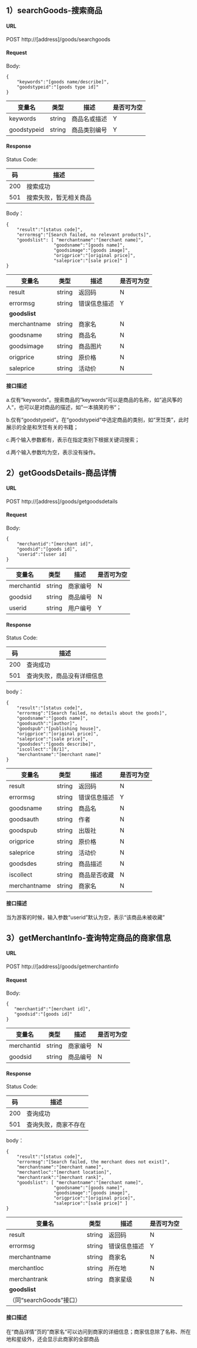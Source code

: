 ## 1）searchGoods-搜索商品

#### URL

POST http://[address]/goods/searchgoods

#### Request

Body:
```
{
    "keywords":"[goods name/describe]",
    "goodstypeid":"[goods type id]"
}
```

变量名 | 类型 | 描述 | 是否可为空
---|---|---|---
keywords | string | 商品名或描述 | Y 
goodstypeid | string | 商品类别编号 | Y 

#### Response

Status Code:


码 | 描述
--- | ---
200 | 搜索成功 
501 | 搜索失败，暂无相关商品 

Body：

```
{ 
	"result":"[status code]",
	"errormsg":"[Search failed, no relevant products]",
    "goodslist": [ "merchantname":"[merchant name]",
    			  "goodsname":"[goods name]",
    			  "goodsimage":"[goods image]",
  				  "origprice":"[original price]",
 				  "saleprice":"[sale price]" ]
}
```

变量名 | 类型 | 描述 | 是否可为空
---|---|---|---
result | string | 返回码 | N
errormsg | string | 错误信息描述 | Y 
**goodslist** |  |  |  
merchantname | string | 商家名 | N 
goodsname | string | 商品名 | N 
goodsimage | string | 商品图片 | N 
origprice | string | 原价格 | N 
saleprice | string | 活动价 | N 

#### 接口描述

a.仅有“keywords”。搜索商品的”keywords“可以是商品的名称，如”追风筝的人“，也可以是对商品的描述，如”一本搞笑的书“；

b.仅有“goodstypeid”。在“goodstypeid”中选定商品的类别，如“烹饪类”，此时展示的全是和烹饪有关的书籍；

c.两个输入参数都有，表示在指定类别下根据关键词搜索；

d.两个输入参数均为空，表示没有操作。



## 2）getGoodsDetails-商品详情

#### URL
POST http://[address]/goods/getgoodsdetails

#### Request

Body:
```
{
    "merchantid":"[merchant id]",
    "goodsid":"[goods id]",
    "userid":"[user id]
}
```

变量名 | 类型 | 描述 | 是否可为空
---|---|---|---
merchantid | string | 商家编号 | N
goodsid | string | 商品编号 | N 
userid | string | 用户编号 | Y 

#### Response

Status Code:

码 | 描述
--- | ---
200 | 查询成功 
501 | 查询失败，商品没有详细信息 

body：

```
{ 
	"result":"[status code]",
	"errormsg":"[Search failed, no details about the goods]",
    "goodsname":"[goods name]",
    "goodsauth":"[author]",
    "goodspub":"[publishing house]",
    "origprice":"[original price]",
    "saleprice":"[sale price]",
    "goodsdes":"[goods describe]",
    "iscollect":"[0/1]",
    "merchantname":"[merchant name]"    
}
```

变量名 | 类型 | 描述 | 是否可为空
---|---|---|---
 result    | string | 返回码       | N          
 errormsg | string | 错误信息描述 | Y          
 goodsname | string | 商品名       | N          
 goodsauth | string | 作者   | N          
 goodspub | string | 出版社  | N          
 origprice | string | 原价格       | N          
 saleprice | string | 活动价       | N          
 goodsdes | string | 商品描述     | N 
 iscollect | string | 商品是否收藏 | N 
 merchantname | string | 商家名 | N 

#### 接口描述

当为游客的时候，输入参数“userid”默认为空，表示“该商品未被收藏”



## 3）getMerchantInfo-查询特定商品的商家信息

#### URL
POST http://[address]/goods/getmerchantinfo

#### Request

Body:
```
{
   "merchantid":"[merchant id]",
   "goodsid":"[goods id]"
}
```

变量名 | 类型 | 描述 | 是否可为空
---|---|---|---
merchantid | string | 商家编号 | N
goodsid | string | 商品编号 | N 

#### Response

Status Code:

码 | 描述
--- | ---
200 | 查询成功 
501 | 查询失败，商家不存在 

body：

```
{ 
	"result":"[status code]",
	"errormsg":"[Search failed, the merchant does not exist]",
	"merchantname":"[merchant name]",
	"merchantloc":"[merchant location]",
	"merchantrank":"[merchant rank]",
    "goodslist": [ "merchantname":"[merchant name]",
    			  "goodsname":"[goods name]",
    			  "goodsimage":"[goods image]",
  				  "origprice":"[original price]",
 				  "saleprice":"[sale price]" ]
}
```



变量名 | 类型 | 描述 | 是否可为空
---|---|---|---
 result               | string | 返回码       | N          
errormsg | string | 错误信息描述 | Y 
merchantname | string | 商家名 | N 
merchantloc | string | 所在地 | N 
merchantrank | string | 商家星级 | N 
**goodslist** |  |  |  
（同“searchGoods”接口） |  |  |  

#### 接口描述

在“商品详情”页的”商家名“可以访问到商家的详细信息；商家信息除了名称、所在地和星级外，还会显示此商家的全部商品